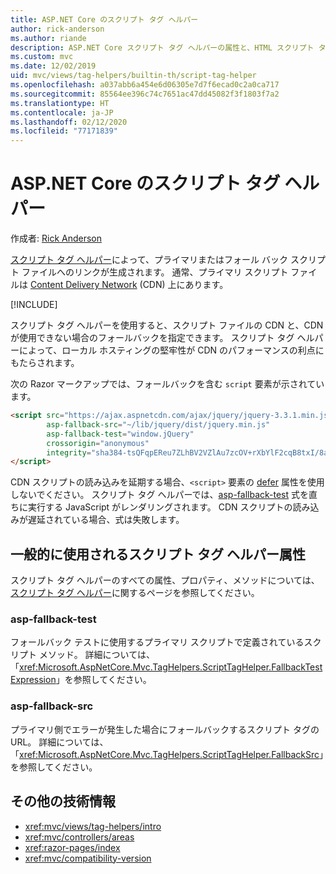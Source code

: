 ```yaml
---
title: ASP.NET Core のスクリプト タグ ヘルパー
author: rick-anderson
ms.author: riande
description: ASP.NET Core スクリプト タグ ヘルパーの属性と、HTML スクリプト タグの動作拡張時の各属性の役割を示します。
ms.custom: mvc
ms.date: 12/02/2019
uid: mvc/views/tag-helpers/builtin-th/script-tag-helper
ms.openlocfilehash: a037abb6a454e6d06305e7d7f6ecad0c2a0ca717
ms.sourcegitcommit: 85564ee396c74c7651ac47dd45082f3f1803f7a2
ms.translationtype: HT
ms.contentlocale: ja-JP
ms.lasthandoff: 02/12/2020
ms.locfileid: "77171839"
---
```

# <a name="script-tag-helper-in-aspnet-core"></a>ASP.NET Core のスクリプト タグ ヘルパー

作成者: [Rick Anderson](https://twitter.com/RickAndMSFT)

[スクリプト タグ ヘルパー](xref:Microsoft.AspNetCore.Mvc.TagHelpers.ScriptTagHelper)によって、プライマリまたはフォール バック スクリプト ファイルへのリンクが生成されます。 通常、プライマリ スクリプト ファイルは [Content Delivery Network](/office365/enterprise/content-delivery-networks#what-exactly-is-a-cdn) (CDN) 上にあります。

[!INCLUDE[](~/includes/cdn.md)]

スクリプト タグ ヘルパーを使用すると、スクリプト ファイルの CDN と、CDN が使用できない場合のフォールバックを指定できます。 スクリプト タグ ヘルパーによって、ローカル ホスティングの堅牢性が CDN のパフォーマンスの利点にもたらされます。

次の Razor マークアップでは、フォールバックを含む `script` 要素が示されています。

```html
<script src="https://ajax.aspnetcdn.com/ajax/jquery/jquery-3.3.1.min.js"
        asp-fallback-src="~/lib/jquery/dist/jquery.min.js"
        asp-fallback-test="window.jQuery"
        crossorigin="anonymous"
        integrity="sha384-tsQFqpEReu7ZLhBV2VZlAu7zcOV+rXbYlF2cqB8txI/8aZajjp4Bqd+V6D5IgvKT">
</script>
```

CDN スクリプトの読み込みを延期する場合、`<script>` 要素の [defer](https://developer.mozilla.org/docs/Web/HTML/Element/script) 属性を使用しないでください。 スクリプト タグ ヘルパーでは、[asp-fallback-test](#asp-fallback-test) 式を直ちに実行する JavaScript がレンダリングされます。 CDN スクリプトの読み込みが遅延されている場合、式は失敗します。

## <a name="commonly-used-script-tag-helper-attributes"></a>一般的に使用されるスクリプト タグ ヘルパー属性

スクリプト タグ ヘルパーのすべての属性、プロパティ、メソッドについては、[スクリプト タグ ヘルパー](xref:Microsoft.AspNetCore.Mvc.TagHelpers.ScriptTagHelper)に関するページを参照してください。

### <a name="asp-fallback-test"></a>asp-fallback-test

フォールバック テストに使用するプライマリ スクリプトで定義されているスクリプト メソッド。 詳細については、「<xref:Microsoft.AspNetCore.Mvc.TagHelpers.ScriptTagHelper.FallbackTestExpression>」を参照してください。

### <a name="asp-fallback-src"></a>asp-fallback-src

プライマリ側でエラーが発生した場合にフォールバックするスクリプト タグの URL。 詳細については、「<xref:Microsoft.AspNetCore.Mvc.TagHelpers.ScriptTagHelper.FallbackSrc>」を参照してください。

## <a name="additional-resources"></a>その他の技術情報

* <xref:mvc/views/tag-helpers/intro>
* <xref:mvc/controllers/areas>
* <xref:razor-pages/index>
* <xref:mvc/compatibility-version>
